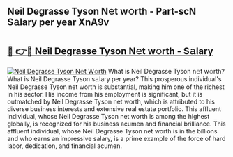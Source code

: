 ## Neil Degrasse Tyson N𝚎t w𝚘rth - Part-scN S𝚊lary per year XnA9v

# <h2><a href="http://gc00rke.nevu.top/?p=Neil+Degrasse+Tyson">🔗 👉🔴 Neil Degrasse Tyson N𝚎t w𝚘rth - S𝚊lary</a></h2>

[![Neil Degrasse Tyson N𝚎t W𝚘rth](https://i.imgur.com/EBH3L9S.jpeg)](http://gc00rke.nevu.top/?p=Neil+Degrasse+Tyson)
What is Neil Degrasse Tyson n𝚎t w𝚘rth? What is Neil Degrasse Tyson s𝚊lary per year?
This prosperous individual's Neil Degrasse Tyson net worth is substantial, making him one of the richest in his sector. His income from his employment is significant, but it is outmatched by Neil Degrasse Tyson net worth, which is attributed to his diverse business interests and extensive real estate portfolio. This affluent individual, whose Neil Degrasse Tyson net worth is among the highest globally, is recognized for his business acumen and financial brilliance. This affluent individual, whose Neil Degrasse Tyson net worth is in the billions and who earns an impressive salary, is a prime example of the force of hard labor, dedication, and financial acumen.
